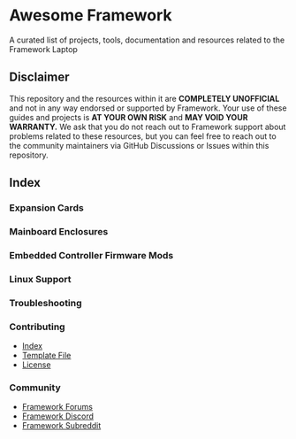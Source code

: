 # Awesome Framework
A curated list of projects, tools, documentation and resources related to the Framework Laptop

## Disclaimer
This repository and the resources within it are **COMPLETELY UNOFFICIAL** and not in any way endorsed
or supported by Framework. Your use of these guides and projects is **AT YOUR OWN RISK** and 
**MAY VOID YOUR WARRANTY.** We ask that you do not reach out to Framework support about problems related
to these resources, but you can feel free to reach out to the community maintainers via 
GitHub Discussions or Issues within this repository.

## Index

### Expansion Cards

### Mainboard Enclosures

### Embedded Controller Firmware Mods

### Linux Support

### Troubleshooting

### Contributing
- [Index](/contributing/index.md)
- [Template File](/contributing/template.md)
- [License](/LICENSE)

### Community
- [Framework Forums](https://community.frame.work)
- [Framework Discord]()
- [Framework Subreddit](https://reddit.com/r/framework)
